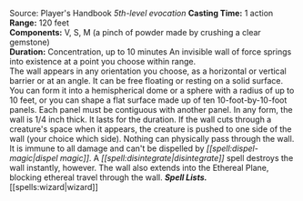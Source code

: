 Source: Player's Handbook
*5th-level evocation*
**Casting Time:** 1 action  
**Range:** 120 feet  
**Components:** V, S, M (a pinch of powder made by crushing a clear gemstone)  
**Duration:** Concentration, up to 10 minutes
An invisible wall of force springs into existence at a point you choose within range.  
The wall appears in any orientation you choose, as a horizontal or vertical barrier or at an angle. It can be free floating or resting on a solid surface. You can form it into a hemispherical dome or a sphere with a radius of up to 10 feet, or you can shape a flat surface made up of ten 10-foot-by-10-foot panels. Each panel must be contiguous with another panel. In any form, the wall is 1/4 inch thick. It lasts for the duration. If the wall cuts through a creature's space when it appears, the creature is pushed to one side of the wall (your choice which side).
Nothing can physically pass through the wall. It is immune to all damage and can't be dispelled by *[[spell:dispel-magic|dispel magic]]*. A *[[spell:disintegrate|disintegrate]]* spell destroys the wall instantly, however. The wall also extends into the Ethereal Plane, blocking ethereal travel through the wall.
***Spell Lists.*** [[spells:wizard|wizard]]
